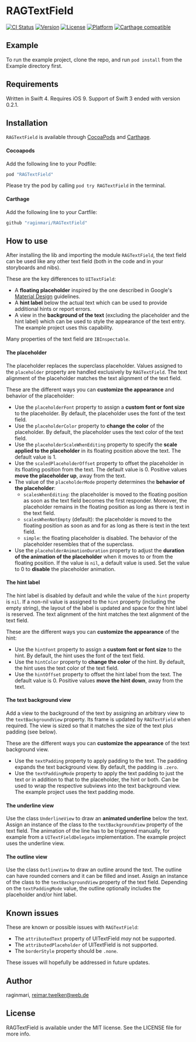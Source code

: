 # RAGTextField

[![CI Status](http://img.shields.io/travis/raginmari/RAGTextField.svg?style=flat)](https://travis-ci.org/raginmari/RAGTextField)
[![Version](https://img.shields.io/cocoapods/v/RAGTextField.svg?style=flat)](http://cocoapods.org/pods/RAGTextField)
[![License](https://img.shields.io/cocoapods/l/RAGTextField.svg?style=flat)](http://cocoapods.org/pods/RAGTextField)
[![Platform](https://img.shields.io/cocoapods/p/RAGTextField.svg?style=flat)](http://cocoapods.org/pods/RAGTextField)
[![Carthage compatible](https://img.shields.io/badge/Carthage-compatible-4BC51D.svg?style=flat)](https://github.com/Carthage/Carthage)

## Example

To run the example project, clone the repo, and run `pod install` from the Example directory first.

## Requirements

Written in Swift 4. Requires iOS 9. Support of Swift 3 ended with version 0.2.1.

## Installation

`RAGTextField` is available through [CocoaPods](http://cocoapods.org) and [Carthage](https://github.com/Carthage/Carthage).

#### Cocoapods

Add the following line to your Podfile:

```ruby
pod "RAGTextField"
```

Please try the pod by calling `pod try RAGTextField` in the terminal.

#### Carthage

Add the following line to your Cartfile:

```ruby
github "raginmari/RAGTextField"
```

## How to use

After installing the lib and importing the module `RAGTextField`, the text field can be used like any other text field (both in the code and in your storyboards and nibs).

These are the key differences to `UITextField`:
- A **floating placeholder** inspired by the one described in Google's [Material Design](https://material.io/guidelines/components/text-fields.html#text-fields-labels) guidelines.
- A **hint label** below the actual text which can be used to provide additional hints or report errors.
- A view in the **background of the text** (excluding the placeholder and the hint label) which can be used to style the appearance of the text entry. The example project uses this capability.

Many properties of the text field are `IBInspectable`.

#### The placeholder

The placeholder replaces the superclass placeholder. Values assigned to the `placeholder` property are handled exclusively by `RAGTextField`. The text alignment of the placeholder matches the text alignment of the text field.

These are the different ways you can **customize the appearance** and behavior of the placeholder:

- Use the `placeholderFont` property to assign a **custom font or font size** to the placeholder. By default, the placeholder uses the font of the text field.
- Use the `placeholderColor` property to **change the color** of the placeholder. By default, the placeholder uses the text color of the text field.
- Use the `placeholderScaleWhenEditing` property to specify the **scale applied to the placeholder** in its floating position above the text. The default value is 1.
- Use the `scaledPlaceholderOffset` property to offset the placeholder in its floating position from the text. The default value is 0. Positive values **move the placeholder up**, away from the text.
- The value of the `placeholderMode` property determines the **behavior of the placeholder**:
  - `scalesWhenEditing`: the placeholder is moved to the floating position as soon as the text field becomes the first responder. Moreover, the placeholder remains in the floating position as long as there is text in the text field.
  - `scalesWhenNotEmpty` (default): the placeholder is moved to the floating position as soon as and for as long as there is text in the text field.
  - `simple`: the floating placeholder is disabled. The behavior of the placeholder resembles that of the superclass.
- Use the `placeholderAnimationDuration` property to adjust the **duration of the animation of the placeholder** when it moves to or from the floating position. If the value is `nil`, a default value is used. Set the value to 0 to **disable** the placeholder animation.

#### The hint label

The hint label is disabled by default and while the value of the `hint` property is `nil`. If a non-nil value is assigned to the `hint` property (including the empty string), the layout of the label is updated and space for the hint label is reserved. The text alignment of the hint matches the text alignment of the text field.

These are the different ways you can **customize the appearance** of the hint:

- Use the `hintFont` property to assign a **custom font or font size** to the hint. By default, the hint uses the font of the text field.
- Use the `hintColor` property to **change the color** of the hint. By default, the hint uses the text color of the text field.
- Use the `hintOffset` property to offset the hint label from the text. The default value is 0. Positive values **move the hint down**, away from the text.

#### The text background view

Add a view to the background of the text by assigning an arbitrary view to the `textBackgroundView` property. Its frame is updated by `RAGTextField` when required. The view is sized so that it matches the size of the text plus padding (see below).

These are the different ways you can **customize the appearance** of the text background view.

- Use the `textPadding` property to apply padding to the text. The padding expands the text background view. By default, the padding is `.zero`.
- Use the `textPaddingMode` property to apply the text padding to just the text or in addition to that to the placeholder, the hint or both. Can be used to wrap the respective subviews into the text background view. The example project uses the text padding mode.

#### The underline view

Use the class `UnderlineView` to draw an **animated underline** below the text. Assign an instance of the class to the `textBackgroundView` property of the text field. The animation of the line has to be triggered manually, for example from a `UITextFieldDelegate` implementation. The example project uses the underline view.

#### The outline view
Use the class `OutlineView` to draw an outline around the text. The outline can have rounded corners and it can be filled and inset. Assign an instance of the class to the `textBackgroundView` property of the text field. Depending on the `textPaddingMode` value, the outline optionally includes the placeholder and/or hint label.

## Known issues

These are known or possible issues with `RAGTextField`:

- The `attributedText` property of UITextField *may* not be supported.
- The `attributedPlaceholder` of UITextField is not supported.
- The `borderStyle` property should be `.none`.

These issues will hopefully be addressed in future updates.

## Author

raginmari, reimar.twelker@web.de

## License

RAGTextField is available under the MIT license. See the LICENSE file for more info.
